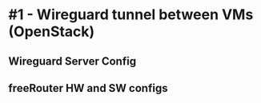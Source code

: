 # #1 - Wireguard tunnel between VMs (OpenStack)

## Wireguard Server Config


## freeRouter HW and SW configs

